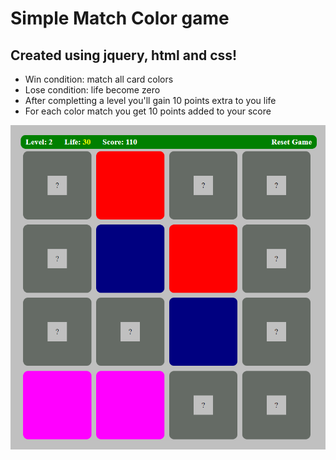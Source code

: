 # Simple Match Color game 
## Created using jquery, html and css!

- Win condition: match all card colors
- Lose condition: life become zero
- After completting a level you'll gain 10 points extra to you life
- For each color match you get 10 points added to your score

![game prewiew](./game.png)
